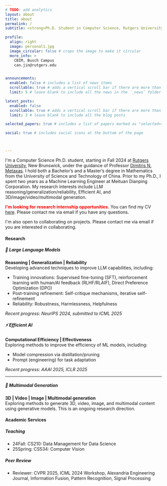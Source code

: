 ```yaml
---
# TODO: add analytics
layout: about
title: about
permalink: /
subtitle: <strong>Ph.D. Student in Computer Science, Rutgers University</strong>

profile:
  align: right
  image: personal1.jpg
  image_circular: false # crops the image to make it circular
  more_info: >
    CBIM, Busch Campus
    can.jin@rutgers.edu


announcements:
  enabled: false # includes a list of news items
  scrollable: true # adds a vertical scroll bar if there are more than 3 news items
  limit: 5 # leave blank to include all the news in the `_news` folder

latest_posts:
  enabled: false
  scrollable: true # adds a vertical scroll bar if there are more than 3 new posts items
  limit: 3 # leave blank to include all the blog posts

selected_papers: true # includes a list of papers marked as "selected={true}"

social: true # includes social icons at the bottom of the page



---
```


I'm a Computer Science Ph.D. student, starting in Fall 2024 at [Rutgers University](https://www.cs.rutgers.edu/), New Brunswick, under the guidance of Professor [Dimitris N. Metaxas](https://people.cs.rutgers.edu/~dnm/). I hold both a Bachelor’s and a Master’s degree in Mathematics from the University of Science and Technology of China. Prior to my Ph.D., I spent two years as a Machine Learning Engineer at Meituan Dianping Corporation. My research interests include LLM reasoning/generalization/reliability, Efficient AI, and 3D/image/video/multimodal generation.

**<span style="color:red">I'm looking for research internship opportunities.</span>** You can find my CV [here](/cv/). Please contact me via email if you have any questions.

I'm also open to collaborating on projects. Please contact me via email if you are interested in collaborating.

<div class="section-divider"></div>

#### **Research**

##### 🧠 **Large Language Models**
**Reasoning | Generalization | Reliability**  
Developing advanced techniques to improve LLM capabilities, including:  
- Training innovations: Supervised fine-tuning (SFT), reinforcement learning with human/AI feedback (RLHF/RLAIF), Direct Preference Optimization (DPO)  
- Post-training refinement: Self-critique mechanisms, iterative self-refinement  
- Reliability: Robustness, Harmlessness, Helpfulness

*Recent progress: NeurIPS 2024, submitted to ICML 2025*


##### ⚡ **Efficient AI**  
**Computational Efficiency | Effectiveness**  
Exploring methods to improve the efficiency of ML models, including:  
- Model compression via distillation/pruning 
- Prompt (engineering) for task adaptation  

*Recent progress: AAAI 2025, ICLR 2025*

---

##### 🎨 **Multimodal Generation**  
**3D | Video | Image | Multimodal generation**  
Exploring methods to generate 3D, video, image, and multimodal content using generative models. This is an ongoing research direction.

<div class="section-divider"></div>

#### **Academic Services**

##### Teaching
- 24Fall: CS210: Data Management for Data Science
- 25Spring: CS534: Computer Vision

##### Peer Review
- Reviewer: CVPR 2025, ICML 2024 Workshop, Alexandria Engineering Journal, Information Fusion, Pattern Recognition, Signal Processing

<div class="section-divider"></div>
